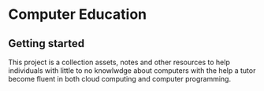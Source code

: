 # Computer Education



## Getting started

This project is a collection assets, notes and other resources to help individuals with little to no knowlwdge about computers with the help a tutor become fluent in both 
cloud computing and computer programming.
